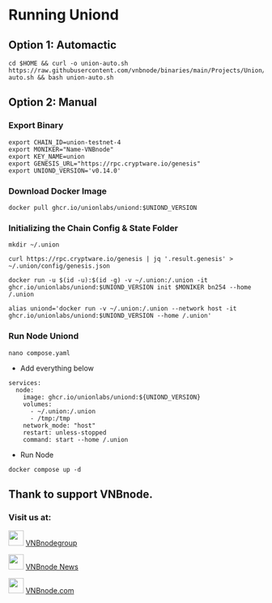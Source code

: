 # Running Uniond
## Option 1: Automactic
```
cd $HOME && curl -o union-auto.sh https://raw.githubusercontent.com/vnbnode/binaries/main/Projects/Union/union-auto.sh && bash union-auto.sh
```
## Option 2: Manual
### Export Binary
```
export CHAIN_ID=union-testnet-4
export MONIKER="Name-VNBnode"
export KEY_NAME=union
export GENESIS_URL="https://rpc.cryptware.io/genesis"
export UNIOND_VERSION='v0.14.0'
```
### Download Docker Image
```
docker pull ghcr.io/unionlabs/uniond:$UNIOND_VERSION
```
### Initializing the Chain Config & State Folder
```
mkdir ~/.union
```
```
curl https://rpc.cryptware.io/genesis | jq '.result.genesis' > ~/.union/config/genesis.json
```
```
docker run -u $(id -u):$(id -g) -v ~/.union:/.union -it ghcr.io/unionlabs/uniond:$UNIOND_VERSION init $MONIKER bn254 --home /.union
```
```
alias uniond='docker run -v ~/.union:/.union --network host -it ghcr.io/unionlabs/uniond:$UNIOND_VERSION --home /.union'
```
### Run Node Uniond
```
nano compose.yaml
```
* Add everything below
```
services:
  node:
    image: ghcr.io/unionlabs/uniond:${UNIOND_VERSION}
    volumes:
      - ~/.union:/.union
      - /tmp:/tmp
    network_mode: "host"
    restart: unless-stopped
    command: start --home /.union
```
* Run Node
```
docker compose up -d
```

## Thank to support VNBnode.
### Visit us at:

<img src="https://user-images.githubusercontent.com/50621007/183283867-56b4d69f-bc6e-4939-b00a-72aa019d1aea.png" width="30"/> <a href="https://t.me/VNBnodegroup" target="_blank">VNBnodegroup</a>

<img src="https://user-images.githubusercontent.com/50621007/183283867-56b4d69f-bc6e-4939-b00a-72aa019d1aea.png" width="30"/> <a href="https://t.me/Vnbnode" target="_blank">VNBnode News</a>

<img src="https://github.com/vnbnode/binaries/blob/main/Logo/VNBnode.jpg" width="30"/> <a href="https://VNBnode.com" target="_blank">VNBnode.com</a>
